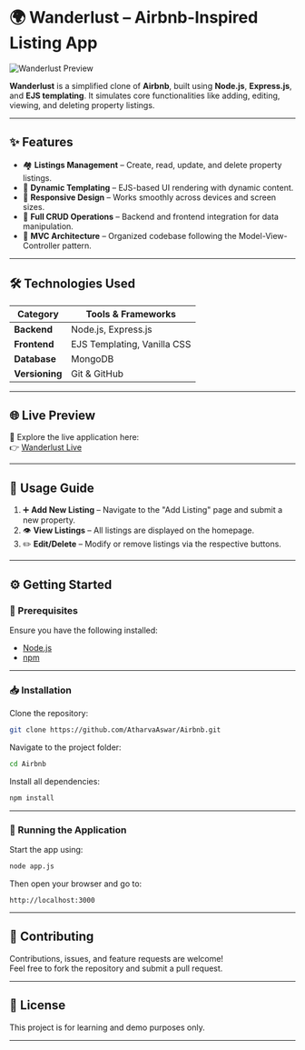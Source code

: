 # 🌍 Wanderlust – Airbnb-Inspired Listing App

![Wanderlust Preview](https://drive.google.com/uc?id=10kp0mUyvlTEQ6kaNHedaxqh7_vCZLuwp)

**Wanderlust** is a simplified clone of **Airbnb**, built using **Node.js**, **Express.js**, and **EJS templating**. It simulates core functionalities like adding, editing, viewing, and deleting property listings.

---

## ✨ Features

- 🏘 **Listings Management** – Create, read, update, and delete property listings.
- 🎨 **Dynamic Templating** – EJS-based UI rendering with dynamic content.
- 📱 **Responsive Design** – Works smoothly across devices and screen sizes.
- 🔄 **Full CRUD Operations** – Backend and frontend integration for data manipulation.
- 🧱 **MVC Architecture** – Organized codebase following the Model-View-Controller pattern.

---

## 🛠 Technologies Used

| Category       | Tools & Frameworks                         |
|----------------|--------------------------------------------|
| **Backend**    | Node.js, Express.js                        |
| **Frontend**   | EJS Templating, Vanilla CSS                |
| **Database**   | MongoDB                                    |
| **Versioning** | Git & GitHub                               |

---

## 🌐 Live Preview

🚀 Explore the live application here:  
👉 [Wanderlust Live](https://wanderlust-l0l8.onrender.com/listings)

---

## 🧭 Usage Guide

1. ➕ **Add New Listing** – Navigate to the "Add Listing" page and submit a new property.
2. 👁️ **View Listings** – All listings are displayed on the homepage.
3. ✏️ **Edit/Delete** – Modify or remove listings via the respective buttons.

---

## ⚙️ Getting Started

### 🔧 Prerequisites

Ensure you have the following installed:

- [Node.js](https://nodejs.org/)
- [npm](https://www.npmjs.com/)

---

### 📥 Installation

Clone the repository:

```bash
git clone https://github.com/AtharvaAswar/Airbnb.git
```

Navigate to the project folder:

```bash
cd Airbnb
```

Install all dependencies:

```bash
npm install
```

---

### 🚀 Running the Application

Start the app using:

```bash
node app.js
```

Then open your browser and go to:

```
http://localhost:3000
```

---

## 🤝 Contributing

Contributions, issues, and feature requests are welcome!  
Feel free to fork the repository and submit a pull request.

---

## 📄 License

This project is for learning and demo purposes only.

---
